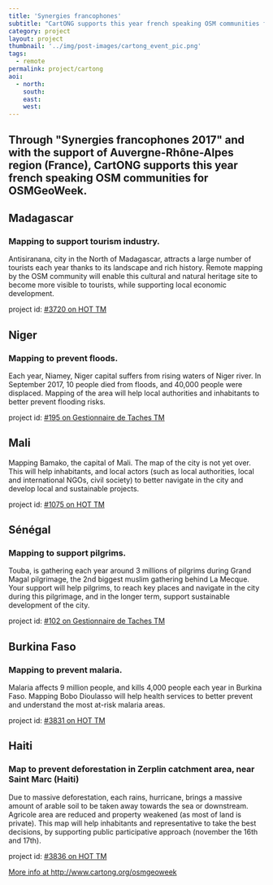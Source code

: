 ```yaml
---
title: 'Synergies francophones'
subtitle: "CartONG supports this year french speaking OSM communities for OSMGeoWeek, including in Mali, Madagascar, Niger, Burkina Faso, and Senegal."
category: project
layout: project
thumbnail: '../img/post-images/cartong_event_pic.png'
tags:
  - remote
permalink: project/cartong
aoi:
  - north: 
    south: 
    east: 
    west: 
---
```


## Through "Synergies francophones 2017" and with the support of Auvergne-Rhône-Alpes region (France), CartONG supports this year french speaking OSM communities for OSMGeoWeek.

## Madagascar
### Mapping to support tourism industry. 
Antisiranana, city in the North of Madagascar, attracts a large number of tourists each year thanks to its landscape and rich history. Remote mapping by the OSM community will enable this cultural and natural heritage site to become more visible to tourists, while supporting local economic development.

project id: <a href="https://tasks.hotosm.org/project/3720">#3720 on HOT TM</a>

## Niger
### Mapping to prevent floods. 
Each year, Niamey, Niger capital suffers from rising waters of Niger river. In September 2017, 10 people died from floods, and 40,000 people were displaced. Mapping of the area will help local authorities and inhabitants to better prevent flooding risks.

project id: <a href="http://taches.francophonelibre.org/project/195">#195 on Gestionnaire de Taches TM</a>

## Mali
Mapping Bamako, the capital of Mali. The map of the city is not yet over. This will help inhabitants, and local actors (such as local authorities, local and international NGOs, civil society) to better navigate in the city and develop local and sustainable projects. 

project id: <a href="https://tasks.hotosm.org/project/1075">#1075 on HOT TM</a>

## Sénégal
### Mapping to support pilgrims. 
Touba, is gathering each year around 3 millions of pilgrims during Grand Magal pilgrimage, the 2nd biggest muslim gathering behind La Mecque. Your support will help pilgrims, to reach key places and navigate in the city during this pilgrimage, and in the longer term, support sustainable development of the city.

project id: <a href="http://taches.francophonelibre.org/project/102">#102 on Gestionnaire de Taches TM</a>

## Burkina Faso
### Mapping to prevent malaria. 
Malaria affects 9 million people, and kills 4,000 people each year in Burkina Faso. Mapping Bobo Dioulasso will help health services to better prevent and understand the most at-risk malaria areas. 

project id: <a href="https://tasks.hotosm.org/project/3831">#3831 on HOT TM</a>

## Haiti
### Map to prevent deforestation in Zerplin catchment area, near Saint Marc (Haiti)
Due to massive deforestation, each rains, hurricane, brings a massive amount of arable soil to be taken away towards the sea or downstream. Agricole area are reduced and property weakened (as most of land is private). This map will help inhabitants and representative to take the best decisions, by supporting public participative approach (november the 16th and 17th).

project id: <a href="https://tasks.hotosm.org/project/3836">#3836 on HOT TM</a>

<a href="http://www.cartong.org/osmgeoweek">More info at http://www.cartong.org/osmgeoweek</a>

